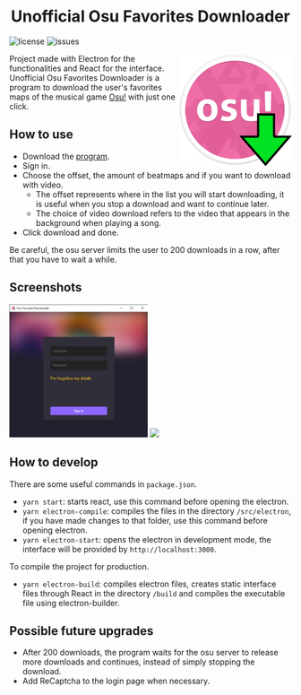 <h1 align="center">
    Unofficial Osu Favorites Downloader
</h1>

![license](https://img.shields.io/github/license/AlexJPereira/osu-favorites-downloader)
![issues](https://img.shields.io/github/issues/AlexJPereira/osu-favorites-downloader)

<img src="./public/assets/icon.png" alt="logo" width="200" align="right"/>

Project made with Electron for the functionalities and React for the interface. Unofficial Osu Favorites Downloader is a program to download the user's favorites maps of the musical game [Osu!](Https://osu.ppy.sh/home) with just one click.

## How to use

- Download the [program](https://github.com/AlexJPereira/osu-favorites-downloader/releases/tag/1.0.0).
- Sign in.
- Choose the offset, the amount of beatmaps and if you want to download with video.
    - The offset represents where in the list you will start downloading, it is useful when you stop a download and want to continue later.
    - The choice of video download refers to the video that appears in the background when playing a song.
- Click download and done.

Be careful, the osu server limits the user to 200 downloads in a row, after that you have to wait a while.

## Screenshots

<div display="inline">
<img src="./docs/screenshot1.png" width="49%">
<img src="./docs/screenshot2.gif" width="49%">
</div>

## How to develop

There are some useful commands in `package.json`.

- `yarn start`: starts react, use this command before opening the electron.
- `yarn electron-compile`: compiles the files in the directory `/src/electron`, if you have made changes to that folder, use this command before opening electron.
- `yarn electron-start`: opens the electron in development mode, the interface will be provided by `http://localhost:3000`.

To compile the project for production.

- `yarn electron-build`: compiles electron files, creates static interface files through React in the directory `/build` and compiles the executable file using electron-builder.

## Possible future upgrades

- After 200 downloads, the program waits for the osu server to release more downloads and continues, instead of simply stopping the download.
- Add ReCaptcha to the login page when necessary.

